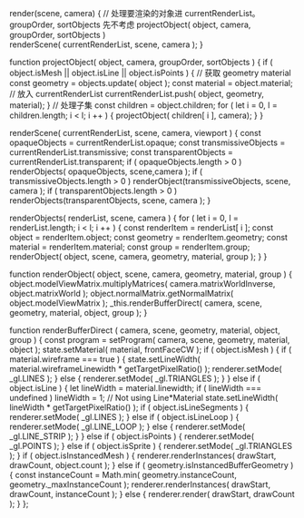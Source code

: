 render(scene, camera) {
	// 处理要渲染的对象进 currentRenderList。 groupOrder, sortObjects 先不考虑
	projectObject( object, camera, groupOrder, sortObjects )  
  renderScene( currentRenderList, scene, camera );
}

function projectObject( object, camera, groupOrder, sortObjects ) {
	if ( object.isMesh || object.isLine || object.isPoints ) {
		// 获取 geometry material
		const geometry = objects.update( object );
		const material = object.material;
		// 放入 currentRenderList
	  currentRenderList.push( object, geometry, material);
	}
	// 处理子集
  const children = object.children;
	for ( let i = 0, l = children.length; i < l; i ++ ) {
		projectObject( children[ i ], camera);
	}
}

renderScene( currentRenderList, scene, camera, viewport ) {
	const opaqueObjects = currentRenderList.opaque;
	const transmissiveObjects = currentRenderList.transmissive;
	const transparentObjects = currentRenderList.transparent;
	if ( opaqueObjects.length > 0 ) renderObjects( opaqueObjects, scene,camera );
	if ( transmissiveObjects.length > 0 ) renderObject(transmissiveObjects, scene, camera );
	if ( transparentObjects.length > 0 ) renderObjects(transparentObjects, scene, camera );
}


renderObjects( renderList, scene, camera ) {
	for ( let i = 0, l = renderList.length; i < l; i ++ ) {
		const renderItem = renderList[ i ];
		const object = renderItem.object;
		const geometry = renderItem.geometry;
		const material = renderItem.material;
		const group = renderItem.group;
		renderObject( object, scene, camera, geometry, material, group );
	}
}

function renderObject( object, scene, camera, geometry, material, group ) {
	object.modelViewMatrix.multiplyMatrices( camera.matrixWorldInverse, object.matrixWorld );
	object.normalMatrix.getNormalMatrix( object.modelViewMatrix );
	_this.renderBufferDirect( camera, scene, geometry, material, object, group );
}


function renderBufferDirect ( camera, scene, geometry, material, object, group ) {
	const program = setProgram( camera, scene, geometry, material, object );
	state.setMaterial( material, frontFaceCW );
	if ( object.isMesh ) {
		if ( material.wireframe === true ) {
			state.setLineWidth( material.wireframeLinewidth * getTargetPixelRatio() );
			renderer.setMode( _gl.LINES );
		} else {
			renderer.setMode( _gl.TRIANGLES );
		}
	} else if ( object.isLine ) {
		let lineWidth = material.linewidth;
		if ( lineWidth === undefined ) lineWidth = 1; // Not using Line*Material
		state.setLineWidth( lineWidth * getTargetPixelRatio() );
		if ( object.isLineSegments ) {
			renderer.setMode( _gl.LINES );
		} else if ( object.isLineLoop ) {
			renderer.setMode( _gl.LINE_LOOP );
		} else {
			renderer.setMode( _gl.LINE_STRIP );
		}
	} else if ( object.isPoints ) {
		renderer.setMode( _gl.POINTS );
	} else if ( object.isSprite ) {
		renderer.setMode( _gl.TRIANGLES );
	}
	if ( object.isInstancedMesh ) {
		renderer.renderInstances( drawStart, drawCount, object.count );
	} else if ( geometry.isInstancedBufferGeometry ) {
		const instanceCount = Math.min( geometry.instanceCount, geometry._maxInstanceCount );
		renderer.renderInstances( drawStart, drawCount, instanceCount );
	} else {
		renderer.render( drawStart, drawCount );
	}
};